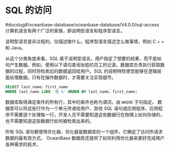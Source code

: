 SQL 的访问 
============================
#docslug#/oceanbase-database/oceanbase-database/V4.0.0/sql-access
计算机语言有两个广泛的家族，即说明型语言和程序型语言。

说明型语言是非过程的，仅描述做什么。程序型语言描述怎么做事情，例如 C + + 和 Java。

从这个分类角度来看，SQL 属于说明型语言。用户指定了想要的结果，而不是如何产生数据。例如，使用以下语句查询张姓的员工的记录。数据库负责执行获取数据的过程，同时将检索后的数据返回给用户。SQL 的说明特性使您能够在逻辑层面处理数据。只有在操作数据时，才需要关注实现细节。

```sql
SELECT last_name，first_name
WHERE last_name LIKE '张 %' ORDER BY last_name，first_name;
```



数据库取得满足条件的所有行，其中的条件也称为谓词，由 `WHERE` 子句指定。 数据库可以将这些行作为一个单元传递给用户、其他 SQL 语句或应用程序。应用程序不需要逐个处理每一行，开发人员不需要知道这些数据行在物理上如何存储的，也不需要知道这些数据行如何被检索出来的。

所有 SQL 语句都使用优化器，优化器是数据库的一个组件，它确定了访问所请求数据的最有效方式。 OceanBase 数据库还提供了如何利用优化器来更好完成用户各种需求的技术。
